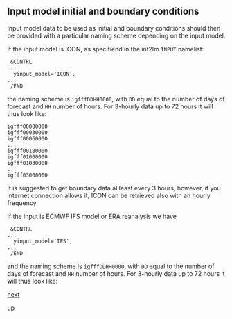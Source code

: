 ## Input model initial and boundary conditions ##

Input model data to be used as initial and boundary conditions should
then be provided with a particular naming scheme depending on the input model.

If the input model is ICON, as specifiend in the int2lm `INPUT`
namelist:

```
 &CONTRL
...
  yinput_model='ICON',
...
 /END
```

the naming scheme is `igfffDDHH0000`, with `DD` equal to the number of
days of forecast and `HH` number of hours. For 3-hourly data up to 72
hours it will thus look like:

```
igfff00000000
igfff00030000
igfff00060000
...
igfff00180000
igfff01000000
igfff01030000
...
igfff03000000
```

It is suggested to get boundary data al least every 3 hours, however,
if you internet connection allows it, ICON can be retrieved also with
an hourly frequency.

If the input is ECMWF IFS model or ERA reanalysis we have

```
 &CONTRL
...
  yinput_model='IFS',
...
 /END
```

and the naming scheme is `igfffDDHH0000`, with `DD` equal to the number of
days of forecast and `HH` number of hours. For 3-hourly data up to 72
hours it will thus look like:

[next]()

[up](README.md)